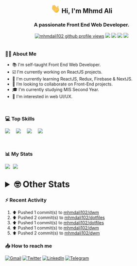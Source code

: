 <h2 align="center"><img src="./Hi.gif" width="30px" height="30px"> Hi, I'm Mhmd Ali</h2>

<h3 align="center">A passionate Front End Web Developer.</h3>

<div align="center">
  <a href="#"><img src="https://komarev.com/ghpvc/?username=mhmdali102&style=for-the-badge&logo=" alt="mhmdali102 github profile views" /></a>
  <a href="https://www.linux.org"><img src="https://img.shields.io/badge/OS-Linux-e06c75?style=for-the-badge&logo=linux" /></a>
	<a href="https://archlinux.org"><img src="https://img.shields.io/badge/DISTRO-Arch-56b6c2?style=for-the-badge&logo=arch-linux" /></a>
	<a href="https://dwm.suckless.org"><img src="https://img.shields.io/badge/WM-DWM-005577?style=for-the-badge&logo=dwm" /></a>
	<a href="https://neovim.io"><img src="https://img.shields.io/badge/IDE-Neovim-98c379?style=for-the-badge&logo=neovim" /></a>
</div>

<br>

### :man_technologist: About Me

- :books: I'm self-taught Front End Web Developer.
- :ballot_box_with_check: I'm currently working on ReactJS projects.
- :dart: I'm currently learning ReactJS, Redux, Firebase & NextJS.
- :eyes: I’m looking to collaborate on Front-End projects.
- :mortar_board: I'm currently studying MIS Second Year.
- :art: I'm interested in web UI/UX.

<br>

### :computer: Top Skills

<div style="display:flex;">
<img width ='36px' src ='https://raw.githubusercontent.com/rahulbanerjee26/githubAboutMeGenerator/main/icons/html.svg' />
<img width ='36px' src ='https://raw.githubusercontent.com/rahulbanerjee26/githubAboutMeGenerator/main/icons/css.svg' />
<img width ='36px' src ='https://raw.githubusercontent.com/rahulbanerjee26/githubAboutMeGenerator/main/icons/javascript.svg' />
<img width ='36px' src ='https://raw.githubusercontent.com/rahulbanerjee26/githubAboutMeGenerator/main/icons/reactjs.svg' />
</div>

<br>
<br>

### :bar_chart: My Stats

<img src="https://github-readme-stats.vercel.app/api?username=mhmdali102&show_icons=true&locale=en" width="49%" /><span style="display:inline-block;width:2%"></span><img src="https://github-readme-streak-stats.herokuapp.com/?user=mhmdali102&" width="49%" />

<br>

<details>
<summary style="font-size: 1.75rem; font-weight: bold;"><strong style="font-size: 1.75rem; font-weight: bold;"> 🤓 Other Stats </strong></summary>
<br>

<!--START_SECTION:waka-->
![Lines of code](https://img.shields.io/badge/From%20Hello%20World%20I%27ve%20Written-231%20Thousand%20lines%20of%20code-blue)

**🐱 My GitHub Data** 

> 🏆 593 Contributions in the Year 2022
 > 
> 📦 330.7 kB Used in GitHub's Storage 
 > 
> 💼 Opted to Hire
 > 
> 📜 19 Public Repositories 
 > 
> 🔑 6 Private Repositories  
 > 
**I'm a Night 🦉** 

```text
🌞 Morning    78 commits     ██░░░░░░░░░░░░░░░░░░░░░░░   9.56% 
🌆 Daytime    183 commits    █████░░░░░░░░░░░░░░░░░░░░   22.43% 
🌃 Evening    346 commits    ██████████░░░░░░░░░░░░░░░   42.4% 
🌙 Night      209 commits    ██████░░░░░░░░░░░░░░░░░░░   25.61%

```
📅 **I'm Most Productive on Monday** 

```text
Monday       162 commits    █████░░░░░░░░░░░░░░░░░░░░   19.85% 
Tuesday      103 commits    ███░░░░░░░░░░░░░░░░░░░░░░   12.62% 
Wednesday    113 commits    ███░░░░░░░░░░░░░░░░░░░░░░   13.85% 
Thursday     88 commits     ██░░░░░░░░░░░░░░░░░░░░░░░   10.78% 
Friday       89 commits     ██░░░░░░░░░░░░░░░░░░░░░░░   10.91% 
Saturday     124 commits    ███░░░░░░░░░░░░░░░░░░░░░░   15.2% 
Sunday       137 commits    ████░░░░░░░░░░░░░░░░░░░░░   16.79%

```


📊 **This Week I Spent My Time On** 

```text
⌚︎ Time Zone: Asia/Beirut

💬 Programming Languages: 
Lua                      34 mins             ████████░░░░░░░░░░░░░░░░░   34.54% 
conf                     15 mins             ███░░░░░░░░░░░░░░░░░░░░░░   15.11% 
JavaScript               13 mins             ███░░░░░░░░░░░░░░░░░░░░░░   13.36% 
Other                    13 mins             ███░░░░░░░░░░░░░░░░░░░░░░   13.03% 
CSS                      9 mins              ██░░░░░░░░░░░░░░░░░░░░░░░   9.76%

🔥 Editors: 
Neovim                   1 hr 29 mins        █████████████████████████   100.0%

🐱‍💻 Projects: 
mhmdali102               1 hr 6 mins         ████████████████░░░░░░░░░   63.7% 
Frontend-challenges      22 mins             █████░░░░░░░░░░░░░░░░░░░░   21.1% 
xerolinux.xyz            7 mins              █░░░░░░░░░░░░░░░░░░░░░░░░   7.07% 
dwm                      5 mins              █░░░░░░░░░░░░░░░░░░░░░░░░   5.45% 
openai-quickstart-node   2 mins              ░░░░░░░░░░░░░░░░░░░░░░░░░   2.68%

💻 Operating System: 
Linux                    1 hr 29 mins        █████████████████████████   100.0%

```

**I Mostly Code in JavaScript** 

```text
JavaScript               12 repos            ██████████████░░░░░░░░░░░   57.14% 
Python                   3 repos             ███░░░░░░░░░░░░░░░░░░░░░░   14.29% 
HTML                     1 repo              █░░░░░░░░░░░░░░░░░░░░░░░░   4.76% 
PHP                      1 repo              █░░░░░░░░░░░░░░░░░░░░░░░░   4.76% 
CSS                      1 repo              █░░░░░░░░░░░░░░░░░░░░░░░░   4.76%

```



 Last Updated on 11/08/2022 18:50:19 UTC
<!--END_SECTION:waka-->

</details>

### :zap: Recent Activity

<!--RECENT_ACTIVITY:start-->
1. ⬆️ Pushed 1 commit(s) to [mhmdali102/dwm](https://github.com/mhmdali102/dwm)
2. ⬆️ Pushed 2 commit(s) to [mhmdali102/dotfiles](https://github.com/mhmdali102/dotfiles)
3. ⬆️ Pushed 1 commit(s) to [mhmdali102/dotfiles](https://github.com/mhmdali102/dotfiles)
4. ⬆️ Pushed 1 commit(s) to [mhmdali102/dwm](https://github.com/mhmdali102/dwm)
5. ⬆️ Pushed 2 commit(s) to [mhmdali102/dwm](https://github.com/mhmdali102/dwm)
<!--RECENT_ACTIVITY:end-->

### :inbox_tray: How to reach me

[![Gmail](https://img.shields.io/badge/Gmail-D14836?style=for-the-badge&logo=gmail&logoColor=white)](mailto:mhmdalihsen102@gmail.com)
[![Twitter](https://img.shields.io/badge/Twitter-1DA1F2?style=for-the-badge&logo=twitter&logoColor=white)](https://twitter.com/MhmdAliHsen)
[![LinkedIn](https://img.shields.io/badge/LinkedIn-0077B5?style=for-the-badge&logo=linkedin&logoColor=white)](https://www.linkedin.com/in/mhmd-ali-hsen-66b0671b7/)
[![Telegram](https://img.shields.io/badge/Telegram-2CA5E0?style=for-the-badge&logo=telegram&logoColor=white&bgColor=black)](https://t.me/mhmdalihsen)
